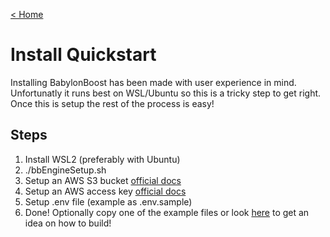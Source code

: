 [< Home](/)

# Install Quickstart
Installing BabylonBoost has been made with user experience in mind. Unfortunatly it runs best on WSL/Ubuntu so this is a tricky step to get right.  Once this is setup the rest of the process is easy!

## Steps
1. Install WSL2 (preferably with Ubuntu)
2. ./bbEngineSetup.sh
3. Setup an AWS S3 bucket [official docs](https://docs.aws.amazon.com/AmazonS3/latest/userguide/creating-bucket.html)
4. Setup an AWS access key [official docs](https://docs.aws.amazon.com/IAM/latest/UserGuide/id_root-user_manage_add-key.html)
5. Setup .env file (example as .env.sample)
6. Done! Optionally copy one of the example files or look [here](codeQuickstart.md) to get an idea on how to build!